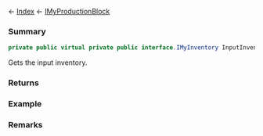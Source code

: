 ← [Index](Api-Index) ← [IMyProductionBlock](Sandbox.ModAPI.Ingame.IMyProductionBlock)

### Summary

```csharp
private public virtual private public interface.IMyInventory InputInventory { ; }
```

Gets the input inventory.

### Returns

### Example

### Remarks


